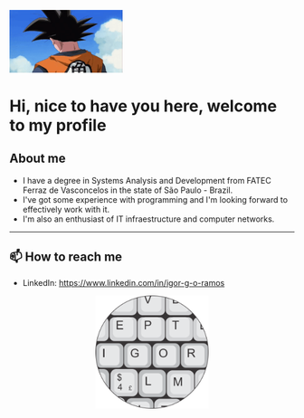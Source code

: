 
<img src="images/GokuHey.gif" alt="Hey, it's me Goku (gif)" width="200px"></img>
# Hi, nice to have you here, welcome to my profile

<!--
**ig-oramos/ig-oramos** is a ✨ _special_ ✨ repository because its `README.md` (this file) appears on your GitHub profile.

Here are some ideas to get you started:

- 🔭 I’m currently working on ...
- 🌱 I’m currently learning ...
- 👯 I’m looking to collaborate on ...
- 🤔 I’m looking for help with ...
- 💬 Ask me about ...
- 📫 How to reach me: ...
- 😄 Pronouns: ...
- ⚡ Fun fact: ...
-->
## About me
- I have a degree in Systems Analysis and Development from FATEC Ferraz de Vasconcelos in the state of São Paulo - Brazil.
- I've got some experience with programming and I'm looking forward to effectively work with it.
- I'm also an enthusiast of IT infraestructure and computer networks.

---

## 📫 How to reach me
- LinkedIn: https://www.linkedin.com/in/igor-g-o-ramos
<div align="center">
  <a href="https://ig-oramos.github.io">
    <img src="images/icon-ini.png" alt="My logo" width="200">
  </a>
</div>
